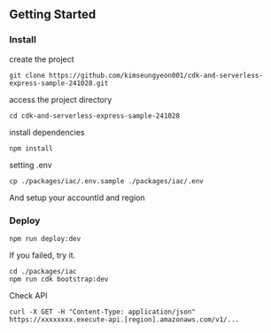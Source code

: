 ## Getting Started

### Install

create the project

```
git clone https://github.com/kimseungyeon001/cdk-and-serverless-express-sample-241028.git
```

access the project directory

```
cd cdk-and-serverless-express-sample-241028
```

install dependencies

```
npm install
```

setting .env

```
cp ./packages/iac/.env.sample ./packages/iac/.env
```

And setup your accountId and region

### Deploy

```
npm run deploy:dev
```

If you failed, try it.

```
cd ./packages/iac
npm run cdk bootstrap:dev
```

Check API

```
curl -X GET -H "Content-Type: application/json" https://xxxxxxxx.execute-api.[region].amazonaws.com/v1/...
```
